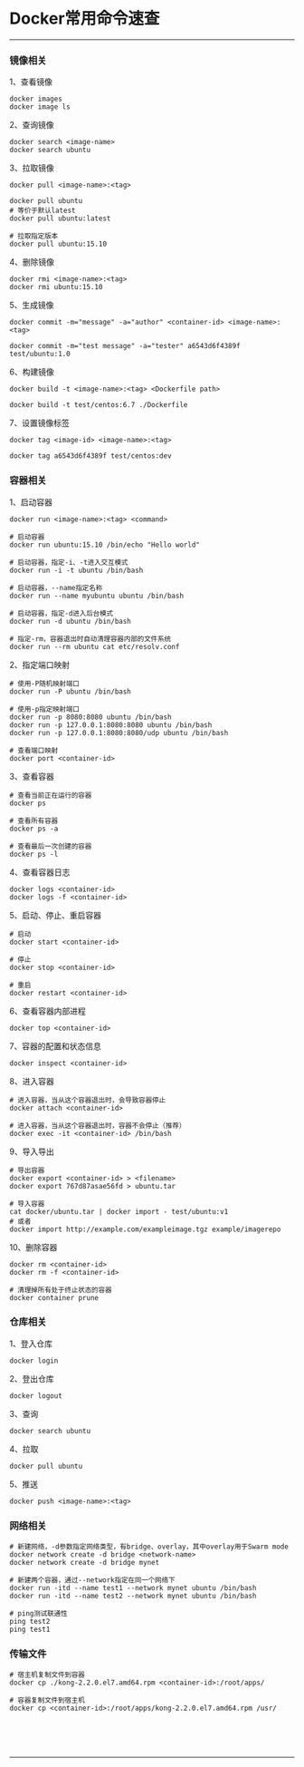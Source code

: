 # Docker常用命令速查

---

### 镜像相关

1、查看镜像

~~~shell
docker images
docker image ls
~~~

2、查询镜像

~~~shell
docker search <image-name>
docker search ubuntu
~~~

3、拉取镜像

~~~shell
docker pull <image-name>:<tag>

docker pull ubuntu
# 等价于默认latest
docker pull ubuntu:latest

# 拉取指定版本
docker pull ubuntu:15.10
~~~

4、删除镜像

~~~shell
docker rmi <image-name>:<tag>
docker rmi ubuntu:15.10
~~~

5、生成镜像

~~~shell
docker commit -m="message" -a="author" <container-id> <image-name>:<tag>

docker commit -m="test message" -a="tester" a6543d6f4389f test/ubuntu:1.0
~~~

6、构建镜像

~~~shell
docker build -t <image-name>:<tag> <Dockerfile path>

docker build -t test/centos:6.7 ./Dockerfile
~~~

7、设置镜像标签

~~~shell
docker tag <image-id> <image-name>:<tag>

docker tag a6543d6f4389f test/centos:dev
~~~

### 容器相关

1、启动容器

~~~shell
docker run <image-name>:<tag> <command>

# 启动容器
docker run ubuntu:15.10 /bin/echo "Hello world"

# 启动容器，指定-i、-t进入交互模式
docker run -i -t ubuntu /bin/bash

# 启动容器，--name指定名称
docker run --name myubuntu ubuntu /bin/bash

# 启动容器，指定-d进入后台模式
docker run -d ubuntu /bin/bash

# 指定-rm，容器退出时自动清理容器内部的文件系统
docker run --rm ubuntu cat etc/resolv.conf
~~~

2、指定端口映射

~~~shell
# 使用-P随机映射端口
docker run -P ubuntu /bin/bash

# 使用-p指定映射端口
docker run -p 8080:8080 ubuntu /bin/bash
docker run -p 127.0.0.1:8080:8080 ubuntu /bin/bash
docker run -p 127.0.0.1:8080:8080/udp ubuntu /bin/bash

# 查看端口映射
docker port <container-id>
~~~

3、查看容器

~~~shell
# 查看当前正在运行的容器
docker ps

# 查看所有容器
docker ps -a

# 查看最后一次创建的容器
docker ps -l
~~~

4、查看容器日志

~~~shell
docker logs <container-id>
docker logs -f <container-id>
~~~

5、启动、停止、重启容器

~~~shell
# 启动
docker start <container-id>

# 停止
docker stop <container-id>

# 重启
docker restart <container-id>
~~~

6、查看容器内部进程

~~~shell
docker top <container-id>
~~~

7、容器的配置和状态信息

~~~shell
docker inspect <container-id>
~~~

8、进入容器

~~~shell
# 进入容器，当从这个容器退出时，会导致容器停止
docker attach <container-id>

# 进入容器，当从这个容器退出时，容器不会停止（推荐）
docker exec -it <container-id> /bin/bash
~~~

9、导入导出

~~~shell
# 导出容器
docker export <container-id> > <filename>
docker export 767d87asae56fd > ubuntu.tar

# 导入容器
cat docker/ubuntu.tar | docker import - test/ubuntu:v1
# 或者
docker import http://example.com/exampleimage.tgz example/imagerepo
~~~

10、删除容器

~~~shell
docker rm <container-id>
docker rm -f <container-id>

# 清理掉所有处于终止状态的容器
docker container prune
~~~

### 仓库相关

1、登入仓库

~~~shell
docker login
~~~

2、登出仓库

~~~shell
docker logout
~~~

3、查询

~~~shell
docker search ubuntu
~~~

4、拉取

~~~shell
docker pull ubuntu
~~~

5、推送

~~~shell
docker push <image-name>:<tag>
~~~

### 网络相关

~~~shell
# 新建网络，-d参数指定网络类型，有bridge、overlay，其中overlay用于Swarm mode
docker network create -d bridge <network-name>
docker network create -d bridge mynet

# 新建两个容器，通过--network指定在同一个网络下
docker run -itd --name test1 --network mynet ubuntu /bin/bash
docker run -itd --name test2 --network mynet ubuntu /bin/bash

# ping测试联通性
ping test2
ping test1
~~~

### 传输文件

~~~shell
# 宿主机复制文件到容器
docker cp ./kong-2.2.0.el7.amd64.rpm <container-id>:/root/apps/

# 容器复制文件到宿主机
docker cp <container-id>:/root/apps/kong-2.2.0.el7.amd64.rpm /usr/
~~~



<br/><br/><br/>

---

